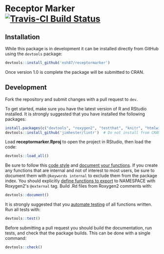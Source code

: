 # Receptor Marker [![Travis-CI Build Status](https://travis-ci.org/nsh87/receptormarker.svg?branch=dev)](https://travis-ci.org/nsh87/receptormarker)

## Installation

While this package is in development it can be installed directly from GitHub
using the `devtools` package:

```R
devtools::install_github('nsh87/receptormarker')
```

Once version 1.0 is complete the package will be submitted to CRAN.

## Development

Fork the repository and submit changes with a pull request to `dev`.

To get started, make sure you have the latest version of R and RStudio
installed. It is strongly suggested that you have installed the following
packages:

```R
install.packages(c("devtools", "roxygen2", "testthat", "knitr", "htmlwidgets"))
devtools::install_github('jimhester/lintr')  # Do not install from CRAN
```

Load **receptormarker.Rproj** to open the project in RStudio, then load the
code:

```R
devtools::load_all()
```

Be sure to follow this [code style](http://r-pkgs.had.co.nz/r.html#style "Hadley Wickham's Modified Google R Style Guide")
 and [document your functions](http://r-pkgs.had.co.nz/man.html "Documenting
with Roxygen2").  If you create any functions that are internal and not of
interest to most users, be sure to document them with `@keywords internal` to
exclude them from the package index. You should explicitly
[define functions to export](http://r-pkgs.had.co.nz/namespace.html#exports "Namespacing in R")
to NAMESPACE with Roxygen2's `@external` tag. Build .Rd files from Roxygen2 comments with:

```R
devtools::document()
```

It is strongly suggested that you [automate
testing](http://r-pkgs.had.co.nz/tests.html "Writing Tests for R") of all
functions written. Run all tests with:

```R
devtools::test()
```

Before submitting a pull request you should build the documentation, run tests, 
and check that the package builds. This can be done with a single command:

```R
devtools::check()
```
